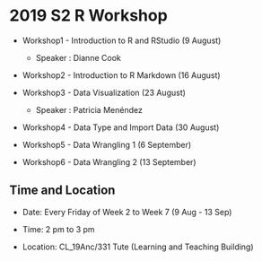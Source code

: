 # 2019 S2 R Workshop

* Workshop1 - Introduction to R and RStudio (9 August)

   * Speaker : Dianne Cook

* Workshop2 - Introduction to R Markdown (16 August)

* Workshop3 - Data Visualization (23 August)

   * Speaker : Patricia Menéndez

* Workshop4 - Data Type and Import Data (30 August)

* Workshop5 - Data Wrangling 1 (6 September)

* Workshop6 - Data Wrangling 2 (13 September)


## Time and Location

* Date: Every Friday of Week 2 to Week 7 (9 Aug - 13 Sep)

* Time: 2 pm to 3 pm

* Location: CL_19Anc/331 Tute (Learning and Teaching Building)   
